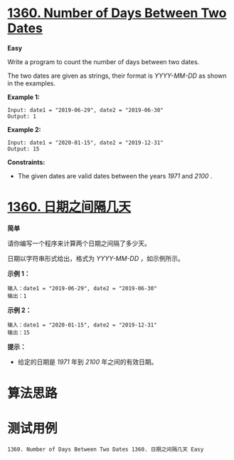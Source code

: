 # [1360. Number of Days Between Two Dates][enTitle]

**Easy**

Write a program to count the number of days between two dates.

The two dates are given as strings, their format is  *YYYY-MM-DD*  as shown in the examples.



**Example 1:** 

```
Input: date1 = "2019-06-29", date2 = "2019-06-30"
Output: 1

```

**Example 2:** 

```
Input: date1 = "2020-01-15", date2 = "2019-12-31"
Output: 15

```



**Constraints:** 

- The given dates are valid dates between the years  *1971*  and  *2100* .


# [1360. 日期之间隔几天][cnTitle]

**简单**

请你编写一个程序来计算两个日期之间隔了多少天。

日期以字符串形式给出，格式为  *YYYY-MM-DD* ，如示例所示。



**示例 1：** 

```
输入：date1 = "2019-06-29", date2 = "2019-06-30"
输出：1

```

**示例 2：** 

```
输入：date1 = "2020-01-15", date2 = "2019-12-31"
输出：15

```



**提示：** 

- 给定的日期是  *1971*  年到  *2100*  年之间的有效日期。




# 算法思路

# 测试用例
```
1360. Number of Days Between Two Dates 1360. 日期之间隔几天 Easy
```

[enTitle]: https://leetcode.com/problems/number-of-days-between-two-dates/
[cnTitle]: https://leetcode-cn.com/problems/number-of-days-between-two-dates/
